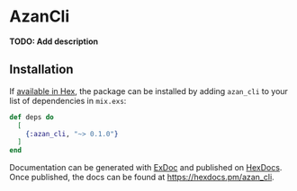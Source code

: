 # AzanCli

**TODO: Add description**

## Installation

If [available in Hex](https://hex.pm/docs/publish), the package can be installed
by adding `azan_cli` to your list of dependencies in `mix.exs`:

```elixir
def deps do
  [
    {:azan_cli, "~> 0.1.0"}
  ]
end
```

Documentation can be generated with [ExDoc](https://github.com/elixir-lang/ex_doc)
and published on [HexDocs](https://hexdocs.pm). Once published, the docs can
be found at <https://hexdocs.pm/azan_cli>.

